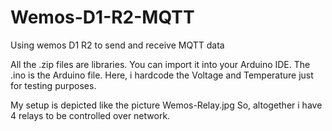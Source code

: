 # Wemos-D1-R2-MQTT
Using wemos D1 R2 to send and receive MQTT data

All the .zip files are libraries.  You can import it into your Arduino IDE.
The .ino is the Arduino file.  Here, i hardcode the Voltage and Temperature just for testing purposes.

My setup is depicted like the picture Wemos-Relay.jpg 
So, altogether i have 4 relays to be controlled over network.
